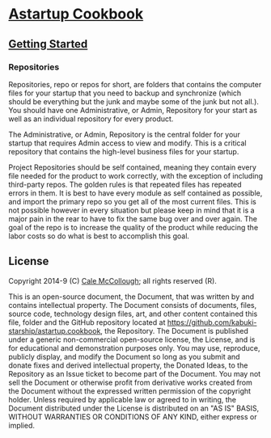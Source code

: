 # [Astartup Cookbook](../readme.md)

## [Getting Started](./readme.md)

### Repositories

Repositories, repo or repos for short, are folders that contains the computer files for your startup that you need to backup and synchronize (which should be everything but the junk and maybe some of the junk but not all.). You should have one Administrative, or Admin, Repository for your start as well as an individual repository for every product.

The Administrative, or Admin, Repository is the central folder for your startup that requires Admin access to view and modify. This is a critical repository that contains the high-level business files for your startup.

Project Repositories should be self contained, meaning they contain every file needed for the product to work correctly, with the exception of including third-party repos. The golden rules is that repeated files has repeated errors in them. It is best to have every module as self contained as possible, and import the primary repo so you get all of the most current files. This is not possible however in every situation but please keep in mind that it is a major pain in the rear to have to fix the same bug over and over again. The goal of the repo is to increase the quality of the product while reducing the labor costs so do what is  best to accomplish this goal.

## License

Copyright 2014-9 (C) [Cale McCollough](https://calemccollough.github.io); all rights reserved (R).

This is an open-source document, the Document, that was written by and contains intellectual property. The Document consists of documents, files, source code, technology design files, art, and other content contained this file, folder and the GitHub repository located at <https://github.com/kabuki-starship/astartup.cookbook>, the Repository. The Document is published under a generic non-commercial open-source license, the License, and is for educational and demonstration purposes only. You may use, reproduce, publicly display, and modify the Document so long as you submit and donate fixes and derived intellectual property, the Donated Ideas, to the Repository as an Issue ticket to become part of the Document. You may not sell the Document or otherwise profit from derivative works created from the Document without the expressed written permission of the copyright holder. Unless required by applicable law or agreed to in writing, the Document distributed under the License is distributed on an "AS IS" BASIS, WITHOUT WARRANTIES OR CONDITIONS OF ANY KIND, either express or implied.
